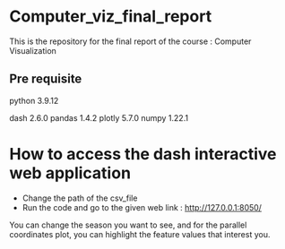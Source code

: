 # Computer_viz_final_report
This is the repository for the final report of the course : Computer Visualization

## Pre requisite
python 3.9.12

dash 2.6.0
pandas 1.4.2
plotly 5.7.0
numpy 1.22.1

# How to access the dash interactive web application

- Change the path of the csv_file
- Run the code and go to the given web link : http://127.0.0.1:8050/

You can change the season you want to see, and for the parallel coordinates plot, you can highlight the feature values that interest you.

